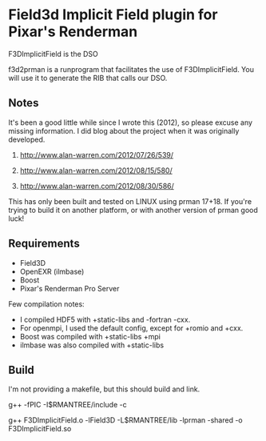 Field3d Implicit Field plugin for Pixar's Renderman
==========================================================

F3DImplicitField is the DSO

f3d2prman is a runprogram that facilitates the use of F3DImplicitField. 
You will use it to generate the RIB that calls our DSO. 

Notes
-----

It's been a good little while since I wrote this (2012), so please excuse any missing information. I did blog about the project when it was originally developed.

1. http://www.alan-warren.com/2012/07/26/539/ 

2. http://www.alan-warren.com/2012/08/15/580/  

3. http://www.alan-warren.com/2012/08/30/586/ 

This has only been built and tested on LINUX using prman 17+18. If you're trying to build it on another platform, or with another version of prman good luck!

Requirements
------------

* Field3D
* OpenEXR (ilmbase)
* Boost
* Pixar's Renderman Pro Server

Few compilation notes: 
* I compiled HDF5 with +static-libs and -fortran -cxx.  
* For openmpi, I used the default config, except for +romio and +cxx. 
* Boost was compiled with +static-libs +mpi 
* ilmbase was also compiled with +static-libs

Build
----

I'm not providing a makefile, but this should build and link.

g++ -fPIC -I$RMANTREE/include -c

g++ F3DImplicitField.o -lField3D -L$RMANTREE/lib -lprman -shared -o F3DImplicitField.so
